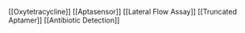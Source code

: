 [[Oxytetracycline]]
[[Aptasensor]]
[[Lateral Flow Assay]]
[[Truncated Aptamer]]
[[Antibiotic Detection]]
